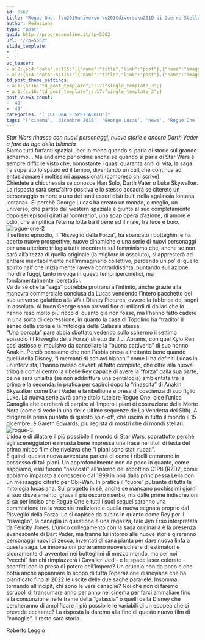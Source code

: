 ```yaml
---
id: 5562
title: "Rogue One, l\u2019universo \u201Cdiverso\u201D di Guerre Stellari"
author: Redazione
type: "post"
guid: http://progressonline.it/?p=5562
url: "/?p=5562"
slide_template:
- ''
- ''
vc_teaser:
- a:2:{s:4:"data";s:115:"[{"name":"title","link":"post"},{"name":"image","image":"featured","link":"none"},{"name":"text","mode":"excerpt"}]";s:7:"bgcolor";s:0:"";}
- a:2:{s:4:"data";s:115:"[{"name":"title","link":"post"},{"name":"image","image":"featured","link":"none"},{"name":"text","mode":"excerpt"}]";s:7:"bgcolor";s:0:"";}
td_post_theme_settings:
- a:1:{s:16:"td_post_template";s:17:"single_template_3";}
- a:1:{s:16:"td_post_template";s:17:"single_template_3";}
post_views_count:
- '49'
- '49'
categories: "['CULTURA E SPETTACOLO']"
tags: "['cinema', 'dicembre 2016', 'George Lucas', 'news', 'Rogue One', 'Star Wars', 'Walt Disney Pictures']"
---
```


*Star Wars rinasce con nuovi personaggi, nuove storie e ancora Darth Vader a fare da ago della bilancia*  
Siamo tutti furfanti spaziali, per lo meno quando si parla di storie sul grande schermo… Ma andiamo per ordine anche se quando si parla di Star Wars è sempre difficile visto che, nonostante i quasi quaranta anni di vita, la saga ha superato lo spazio ed il tempo, diventando un cult che continua ad entusiasmare i moltissimi appassionati (compreso chi scrive).  
Chiedete a chicchessia se conosce Han Solo, Darth Vater o Luke Skywalker. La risposta sarà senz’altro positiva e lo stesso accadrà se citerete un personaggio minore o uno dei tanti esseri distribuiti nella «galassia lontana lontana». Sì perchè George Lucas ha creato un mondo, o meglio, un universo, che partito dal western spaziale è giunto al suo completamento dopo sei episodi girati al “contrario”, una soap opera d’azione, di amore e odio, che amplifica l’eterna lotta tra il bene ed il male, tra luce e buio. ![rogue-one-2](https://progressonline.it/wp-content/uploads/2016/12/rogue-one-2-300x146.jpg)  
Il settimo episodio, il “Risveglio della Forza”, ha sbancato i botteghini e ha aperto nuove prospettive, nuove dinamiche e una serie di nuovi personaggi per una ulteriore trilogia tutta incentrata sul femminismo che, anche se non sarà all’altezza di quella originale (la migliore in assoluto), si appresterà ad entrare inevitabilmente nell’immaginario collettivo, perdendo un po’ di quello spirito naif che inizialmente l’aveva contraddistinta, puntando sull’azione mordi e fuggi, tanto in voga in questi tempi ipercinetici, ma fondamentalmente iperstatici.  
Va da sé che la “saga” potrebbe protrarsi all’infinito, anche grazie alla manovra commerciale conclusa da Lucas vendendo l’intero pacchetto del suo universo galattico alla Walt Disney Pictures, ovvero la fabbrica dei sogni in assoluto. Al buon George sono arrivati fior di miliardi di dollari che lo hanno reso molto più ricco di quanto già non fosse, ma l’hanno fatto cadere in una sorta di depressione, in quanto la casa di Topolino ha “tradito” il senso della storia e la mitologia della Galassia stessa.  
“Una porcata” pare abbia sbottato vedendo sullo schermo il settimo episodio (Il Risveglio della Forza) diretto da J.J. Abrams, con quel Kylo Ren così astioso e impulsivo da cancellare la “buona cattiveria” di suo nonno Anakin. Perciò pensiamo che non l’abbia presa altrettanto bene quando quelli della Disney, “i mercanti di schiavi bianchi” come li ha definiti Lucas in un’intervista, l’hanno messo davanti al fatto compiuto, che oltre alla nuova trilogia con al centro la ribelle Rey capace di avere la “forza” dalla sua parte, ce ne sarà un’altra (se non addirittura una pentalogia) ambientata tra la prima e la seconda: in pratica per capirci dopo la “rinascita” di Anakin Skywalker come Dart Vader e la ribellione e presa di coscienza di suo figlio Luke. La nuova serie avrà come titolo tutelare Rogue One, cioè l’unica Canaglia che cercherà di carpire all’Impero i piani di costruzione della Morte Nera (come si vede in una delle ultime sequenze de La Vendetta del Sith). A dirigere la prima puntata di questo spin-off, che uscirà in tutto il mondo il 15 dicembre, è Gareth Edwards, più regista di mostri che di mondi stellari. ![rogue-3](https://progressonline.it/wp-content/uploads/2016/12/rogue-3-300x200.jpg)  
L’idea è di dilatare il più possibile il mondo di Star Wars, soprattutto perché agli sceneggiatori è rimasta bene impressa una frase nei titoli di testa del primo mitico film che rivelava che “i piani sono stati rubati”.  
E quindi questa nuova avventura parlerà di come i ribelli entrarono in possesso di tali piani. Un approfondimento non da poco in quanto, come sappiamo, essi furono “nascosti” all’interno del robottino C1P8 (R2D2, come abbiamo imparato a conoscerlo dal 1999 in poi) dalla principessa Leila con un messaggio cifrato per Obi-Wan. In pratica il “cuore” pulsante di tutta la mitologia lucasiana. Sul progetto in sè, anche se mancano pochissimi giorni al suo disvelamento, grava il più oscuro riserbo, ma dalle prime indiscrezioni si sa per inciso che Rogue One e tutti i suoi sequel saranno una commistione tra la vecchia tradizione e quella nuova segnata proprio dal Risveglio della Forza. Lo si capisce da subito in quanto come Rey per il “risveglio”, la canaglia in questione è una ragazza, tale Jyn Erso interpretata da Felicity Jones. L’unico collegamento con la saga originaria è la presenza evanescente di Dart Vader, ma tranne lui intorno alle nuove storie gireranno personaggi nuovi di zecca, inventati di sana pianta per dare nuova linfa a questa saga. Le innovazioni porteranno nuove schiere di estimatori e sicuramente di avventori nei botteghini di mezzo mondo, ma per noi “vecchi” fan chi rimpiazzerà i Cavalieri Jedi- e le spade laser colorate – sconfitti con la presa di potere dell’Impero? Un cruccio non da poco e che potrà anche appannare lo scopo di tutta l’operazione disneyiana che ha pianificato fino al 2022 le uscite delle due saghe parallele. Insomma, tornando all’incipit, chi sono le vere canaglie? Noi che non ci faremo scrupoli di transumare anno per anno nei cinema per farci ammaliare fino alla consunzione nelle trame della “galassia” o quelli della Disney che cercheranno di amplificare il più possibile le variabili di un epopea che si prevede eccitante? La risposta la daremo alla fine di questo nuovo film di “canaglie”. Il resto sarà storia.

Roberto Leggio